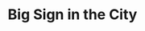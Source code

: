 ---
pid: CH592
title: Big Sign in the City
location_transcription: JFK CIrcle
zipcode: '19146'
outside_phl: 
neighborhood: Graduate Hospital,Naval Square,Southwest Center City
age: '29'
age_range: 20-29
instagram: 
image_file_name: CH_592.jpg
proposal_transcription: 
topic: Philadelphia,Sports,Love
topic_summary: 0, 0, 0
type: Other No Form
keywords_other: philly, peace, heart
credit: Alecia K.
image_labels: 
twitter: 
facebook: 
permalink: "/monuments/ch592/"
layout: item-page
---